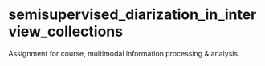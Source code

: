 # semisupervised_diarization_in_interview_collections
Assignment for course, multimodal information processing &amp; analysis
